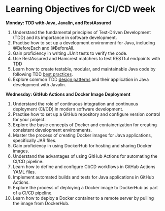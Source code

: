 # Learning Objectives for CI/CD week

**Monday: TDD with Java, Javalin, and RestAssured**

1. Understand the fundamental principles of Test-Driven Development (TDD) and its importance in software development.
2. Practise how to set up a development environment for Java, including @BeforeEach and @BeforeAll.
3. Gain proficiency in writing JUnit tests to verify the code.
4. Use RestAssured and Hamcrest matchers to test RESTful endpoints with TDD
5. Learn how to create testable, modular, and maintainable Java code by following TDD [best practices](TDD.md#best-practices).
6. Explore common TDD [design patterns](TDD.md#tdd-and-desgin-patterns) and their application in Java development with Javalin.

**Wednesday: GitHub Actions and Docker Image Deployment**

1. Understand the role of continuous integration and continuous deployment (CI/CD) in modern software development.
2. Practise how to set up a GitHub repository and configure version control for your project.
3. Explore the basic concepts of Docker and containerization for creating consistent development environments.
4. Master the process of creating Docker images for Java applications, specifically JAR files.
5. Gain proficiency in using DockerHub for hosting and sharing Docker images.
6. Understand the advantages of using GitHub Actions for automating the CI/CD pipeline.
7. Learn how to define and configure CI/CD workflows in GitHub Actions YAML files.
8. Implement automated builds and tests for Java applications in GitHub Actions.
9. Explore the process of deploying a Docker image to DockerHub as part of a CI/CD pipeline.
10. Learn how to deploy a Docker container to a remote server by pulling the image from DockerHub.
